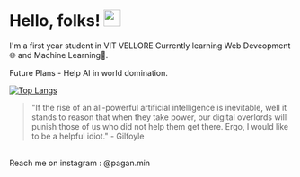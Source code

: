 # Hello, folks! <img src="https://raw.githubusercontent.com/MartinHeinz/MartinHeinz/master/wave.gif" width="30px">

<p>
 
 I'm a first year student in VIT VELLORE
 Currently learning Web Deveopment🌐 and Machine Learning🤖.
 
Future Plans - Help AI in world domination.
 
 
 
 
</p>

<!--Credits goes to Anuragharza-->
[![Top Langs](https://github-readme-stats.vercel.app/api/top-langs/?username=SubstantialCattle5&theme=gotham&layout=compact)](https://github.com/SubstantialCattle5/github-readme-stats)




>"If the rise of an all-powerful artificial intelligence is inevitable, well it stands to reason that when they take power, our digital overlords will punish those of us who did not help them get there. Ergo, I would like to be a helpful idiot." -  Gilfoyle
<br> 
Reach me on instagram :  @pagan.min 



 

 

 
 

